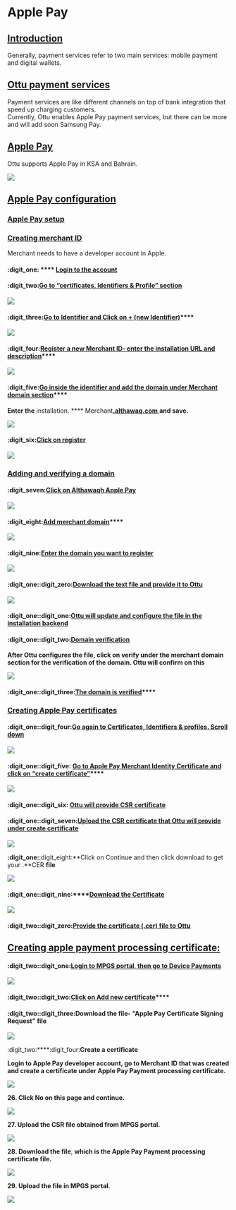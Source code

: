 # Apple Pay

## <mark style="color:blue;"></mark>[Introduction](apple-pay.md#introduction)

Generally, payment services refer to two main services: mobile payment and digital wallets.

## <mark style="color:blue;"></mark>[Ottu payment services](apple-pay.md#ottu-payment-services)

Payment services are like different channels on top of bank integration that speed up charging customers.\
Currently, Ottu enables Apple Pay payment services, but there can be more and will add soon Samsung Pay.

## [Apple Pay](apple-pay.md#apple-pay)

Ottu supports Apple Pay in KSA and Bahrain.

![](<../.gitbook/assets/Apple Pay.png>)

## [Apple Pay configuration](apple-pay.md#apple-pay-configuration)

### [Apple Pay setup](apple-pay.md#apple-pay-setup)

### [Creating merchant ID](apple-pay.md#creating-merchant-id)

Merchant needs to have a developer account in Apple.

#### ****:digit\_one: **** [**Login to the account**](apple-pay.md#login-to-the-account)****

#### ****:digit\_two:****[**Go to “certificates, Identifiers & Profile” section** ](apple-pay.md#go-to-certificates-identifiers-and-profile-section.)

![](../.gitbook/assets/creating-merchant-id.png)

#### ****:digit\_three:****[**Go to Identifier and Click on + (new Identifier)**](apple-pay.md#go-to-identifier-and-click-on-+-new-identifier)****

![](../.gitbook/assets/new-identifier.png)

#### ****:digit\_four:****[**Register a new Merchant ID- enter the installation URL and description**](apple-pay.md#register-a-new-merchant-id-enter-the-installation-url-and-description)****

![](<../.gitbook/assets/merchant-ids (1).png>)

#### ****:digit\_five:****[**Go inside the identifier and add the domain under Merchant domain section**](apple-pay.md#go-inside-the-identifier-and-add-the-domain-under-merchant-domain-section)****

&#x20;**Enter the** installation. **** Merchant[**.althawaq.com** ](http://merchant.althawaq.com)**and save.**&#x20;

![](../.gitbook/assets/5-register-merchant-id.png)

#### ****:digit\_six:****[**Click on register**](apple-pay.md#click-on-register)&#x20;

![](<../.gitbook/assets/6-clickon-reg (1).png>)

### <mark style="color:blue;"></mark>[Adding and verifying a domain](apple-pay.md#adding-and-verifying-a-domain)

#### ****:digit\_seven:****[**Click on Althawaqh** Apple Pay](apple-pay.md#click-on-althawaqh-apple-pay)

![](../.gitbook/assets/7-clickon-althawaqh.png)

#### ****:digit\_eight:****[**Add merchant domain**](apple-pay.md#add-merchant-domain)****

![](../.gitbook/assets/8-add-merchant-domain.png)

#### &#x20; :digit\_nine:****[**Enter the domain you want to register**](apple-pay.md#enter-the-domain-you-want-to-register)****

![](../.gitbook/assets/9-domain-reg.png)

#### ****:digit\_one:****:digit\_zero:****[**Download the text file and provide it to Ottu**](apple-pay.md#download-the-text-file-and-provide-it-to-ottu)****

![](../.gitbook/assets/10-download-file.png)

#### ****:digit\_one:****:digit\_one:****[**Ottu will update and configure the file in the installation backend**](apple-pay.md#ottu-will-update-and-configure-the-file-in-the-installation-backend.)****

#### :digit\_one::digit\_two:[Domain verification](apple-pay.md#domain-verification)

**After Ottu configures the file, click on verify under the merchant domain section for the verification of the domain. Ottu will confirm on this**

![](../.gitbook/assets/12-verfication-domain.png)

#### &#x20;:digit\_one:****:digit\_three:****[**The domain is verified**](apple-pay.md#the-domain-is-verified)****

### [Creating Apple Pay certificates](apple-pay.md#creating-apple-pay-certificates)

#### ****:digit\_one:****:digit\_four:****[**Go again to Certificates, Identifiers & profiles. Scroll down**](apple-pay.md#go-again-to-certificates-identifiers-and-profiles.-scroll-down)****

![](../.gitbook/assets/14-certifcate.png)

#### &#x20;:digit\_one::digit\_five: [**Go to Apple Pay Merchant Identity Certificate and click on “create certificate”**](apple-pay.md#go-to-apple-pay-merchant-identity-certificate-and-click-on-create-certificate)****

![](../.gitbook/assets/15-create-cert.png)

#### ****:digit\_one::digit\_six: [**Ottu will provide CSR certificate**](apple-pay.md#ottu-will-provide-csr-certificate)****

#### ****:digit\_one:****:digit\_seven:****[**Upload the CSR certificate that Ottu will provide under create certificate**](apple-pay.md#upload-the-csr-certificate-that-ottu-will-provide-under-create-certificate)****

![](<../.gitbook/assets/17-get-certfile (1).png>)

****:digit\_one:****:digit\_eight:**Click on Continue and then click download to get your .**CER **file**

![](../.gitbook/assets/18-download-certfile.png)

#### ****:digit\_one:****:digit\_nine:****[**Download the Certificate**](apple-pay.md#download-the-certificate) &#x20;

![](../.gitbook/assets/19-download-file.png)

#### ****:digit\_two:****:digit\_zero:****[**Provide the certificate (.cer) file to Ottu**](apple-pay.md#provide-the-certificate-.cer-file-to-ottu)****

## [Creating apple payment processing certificate:](apple-pay.md#creating-apple-payment-processing-certificate)

#### ****:digit\_two:****:digit\_one:****[**Login to MPGS portal, then go to Device Payments**](apple-pay.md#login-to-mpgs-portal-then-go-to-device-payments)****

![](../.gitbook/assets/22-device-payment.png)

#### :digit\_two:****:digit\_two:****[**Click on Add new certificate**](apple-pay.md#click-on-add-new-certificate)****

#### ****:digit\_two:****:digit\_three:**Download the file- “Apple Pay Certificate Signing Request” file**

![](../.gitbook/assets/24-cert-signingreq-file.png)

&#x20;:digit\_two:****:digit\_four:**Create a certificate**

**Login to Apple Pay developer account, go to Merchant ID that was created and create a certificate under Apple Pay Payment processing certificate.**

![](../.gitbook/assets/25-configure-merchantid.png)

&#x20;**26. Click No on this page and continue.**

![](../.gitbook/assets/26-click-no.png)

&#x20;**27. Upload the CSR file obtained from MPGS portal.**

![](../.gitbook/assets/27-uplpoad-csrfile.png)

**28. Download the file**, **which is the Apple Pay Payment processing certificate file.** &#x20;

![](../.gitbook/assets/28-download-processingfile.png)

**29. Upload the file in MPGS portal.**

![](../.gitbook/assets/29-upload-mpgsfile.png)
